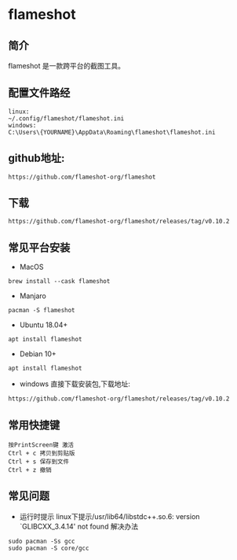 # flameshot
## 简介
flameshot 是一款跨平台的截图工具。

## 配置文件路经
```
linux:
~/.config/flameshot/flameshot.ini
windows:
C:\Users\{YOURNAME}\AppData\Roaming\flameshot\flameshot.ini
```

## github地址:
```
https://github.com/flameshot-org/flameshot
```
## 下载
```
https://github.com/flameshot-org/flameshot/releases/tag/v0.10.2
```

## 常见平台安装
- MacOS
```
brew install --cask flameshot
```

- Manjaro
```
pacman -S flameshot
```

- Ubuntu 18.04+
```
apt install flameshot
```

- Debian 10+
```
apt install flameshot
```

- windows 直接下载安装包,下载地址:
```
https://github.com/flameshot-org/flameshot/releases/tag/v0.10.2
```

## 常用快捷键
```
按PrintScreen键 激活
Ctrl + c 拷贝到剪贴版
Ctrl + s 保存到文件
Ctrl + z 撤销
```

## 常见问题
- 运行时提示 linux下提示/usr/lib64/libstdc++.so.6: version `GLIBCXX_3.4.14' not found 解决办法
```
sudo pacman -Ss gcc
sudo pacman -S core/gcc
```
